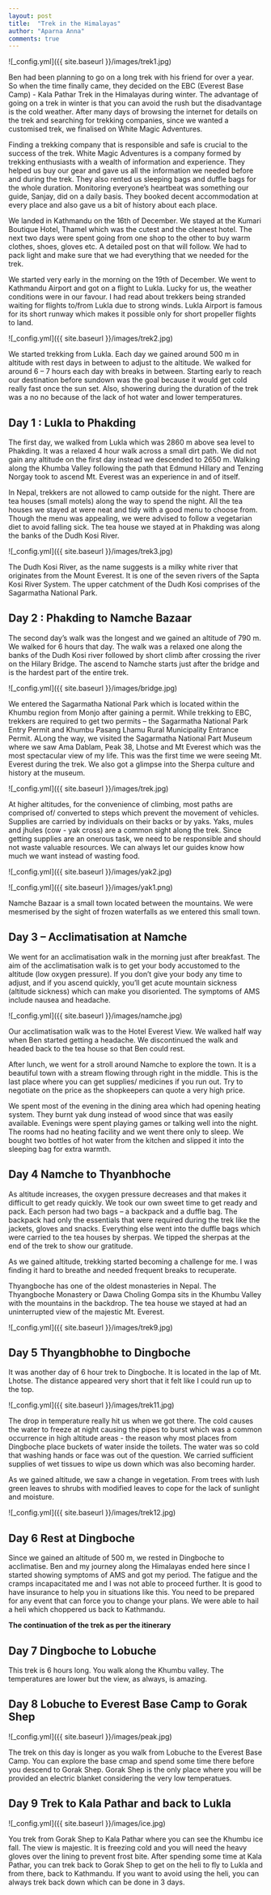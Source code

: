 ```yaml
---
layout: post
title:  "Trek in the Himalayas"
author: "Aparna Anna"
comments: true
---
```


![_config.yml]({{ site.baseurl }}/images/trek1.jpg)

Ben had been planning to go on a long trek with his friend for over a year. So when the time finally came, they decided on the EBC (Everest Base Camp) - Kala Pathar Trek in the Himalayas during winter. The advantage of going on a trek in winter is that you can avoid the rush but the disadvantage is the cold weather. After many days of browsing the internet for details on the trek and searching for trekking companies, since we wanted a customised trek, we finalised on White Magic Adventures. 

Finding a trekking company that is responsible and safe is crucial to the success of the trek. White Magic Adventures is a company formed by trekking enthusiasts with a wealth of information and experience. They helped us buy our gear and gave us all the information we needed  before and during the trek. They also rented us sleeping bags and duffle bags for the whole duration. Monitoring everyone’s heartbeat was something our guide, Sanjay, did on a daily basis. They booked decent accommodation at every place and also gave us a bit of history about each place.
 
We landed in Kathmandu on the 16th of December.  We stayed at the Kumari Boutique Hotel, Thamel which was the cutest and the cleanest hotel. The next two days were spent going from one shop to the other to buy warm clothes, shoes, gloves etc. A detailed post on that will follow. We had to pack light and make sure that we had everything that we needed for the trek. 

We started very early in the morning on the 19th of December. We went to Kathmandu Airport and got on a flight to Lukla. Lucky for us, the weather conditions were in our favour. I had read about trekkers being stranded waiting for flights to/from Lukla due to strong winds. Lukla Airport is famous for its short runway which makes it possible only for short propeller flights to land. 

![_config.yml]({{ site.baseurl }}/images/trek2.jpg)

We started trekking from Lukla. Each day we gained around 500 m in altitude with rest days in between to adjust to the altitude. We walked for around 6 – 7 hours each day with breaks in between. Starting early to reach our destination before sundown was the goal because it would get cold really fast once the sun set. Also, showering during the duration of the trek was a no no because of the lack of hot water and lower temperatures. 

## Day 1 : Lukla to Phakding

The first day, we walked from Lukla which was 2860 m above sea level to Phakding. It was a relaxed 4 hour walk across a small dirt path. We did not gain any altitude on the first day instead we descended to 2650 m. Walking along the Khumba Valley following the path that Edmund Hillary and Tenzing Norgay took to ascend Mt. Everest was an experience in and of itself. 

In Nepal, trekkers are not allowed to camp outside for the night. There are tea houses (small motels) along the way to spend the night. All the tea houses we stayed at were neat and tidy with a good menu to choose from. Though the menu was appealing, we were advised to follow a vegetarian diet to avoid falling sick. The tea house we stayed at in Phakding was along the banks of the Dudh Kosi River. 

![_config.yml]({{ site.baseurl }}/images/trek3.jpg)

The Dudh Kosi River, as the name suggests is a milky white river that originates from the Mount Everest. It is one of the seven rivers of the Sapta Kosi River System. The upper catchment of the Dudh Kosi comprises of the Sagarmatha National Park.

## Day 2 : Phakding to Namche Bazaar

The second day’s walk was the longest and we gained an altitude of 790 m. We walked for 6 hours that day. The walk was a relaxed one along the banks of the Dudh Kosi river followed by short climb after crossing the river on the Hilary Bridge. The ascend to Namche starts just after the bridge and is the hardest part of the entire trek.

![_config.yml]({{ site.baseurl }}/images/bridge.jpg)

We entered the Sagarmatha National Park which is located within the Khumbu region from Monjo after gaining a permit. While trekking to EBC, trekkers are required to get two permits – the Sagarmatha National Park Entry Permit and Khumbu Pasang Lhamu Rural Municipality Entrance Permit. ALong the way, we visited the Sagarmatha National Part Museum where we saw Ama Dablam, Peak 38, Lhotse and Mt Everest which was the most spectacular view of my life. This was the first time we were seeing Mt. Everest during the trek. We also got a glimpse into the Sherpa culture and history at the museum. 

![_config.yml]({{ site.baseurl }}/images/trek.jpg)

At higher altitudes, for the convenience of climbing, most paths are comprised of/ converted to steps which prevent the movement of vehicles. Supplies are carried by individuals on their backs or by yaks. Yaks, mules and jhules (cow - yak cross) are a common sight along the trek. Since getting supplies are an onerous task, we need to be responsible and should not waste valuable resources. We can always let our guides know how much we want instead of wasting food. 

![_config.yml]({{ site.baseurl }}/images/yak2.jpg)

![_config.yml]({{ site.baseurl }}/images/yak1.png)

Namche Bazaar is a small town located between the mountains. We were mesmerised by the sight of frozen waterfalls as we entered this small town.

## Day 3 – Acclimatisation at Namche 

We went for an acclimatisation walk in the morning just after breakfast. The aim of the acclimatisation walk is to get your body accustomed to the altitude (low oxygen pressure). If you don’t give your body any time to adjust, and if you ascend quickly, you’ll get acute mountain sickness (altitude sickness) which can make you disoriented. The symptoms of AMS include nausea and headache. 

![_config.yml]({{ site.baseurl }}/images/namche.jpg)

Our acclimatisation walk was to the Hotel Everest View. We walked half way when Ben started getting a headache. We discontinued the walk and headed back to the tea house so that Ben could rest. 

After lunch, we went for a stroll around Namche to explore the town. It is a beautiful town with a stream flowing through right in the middle. This is the last place where you can get supplies/ medicines if you run out. Try to negotiate on the price as the shopkeepers can quote a very high price.

We spent most of the evening in the dining area which had opening heating system. They burnt yak dung instead of wood since that was easily available. Evenings were spent playing games or talking well into the night. The rooms had no heating facility and we went there only to sleep. We bought two bottles of hot water from the kitchen and slipped it into the sleeping bag for extra warmth. 

## Day 4 Namche to Thyanbhoche

As altitude increases, the oxygen pressure decreases and that makes it difficult to get ready quickly. We took our own sweet  time to get ready and pack. Each person had two bags – a backpack and a duffle bag. The backpack had only the essentials that were required during the trek like the jackets, gloves and snacks. Everything else went into the duffle bags which were carried to the tea houses by sherpas. We tipped the sherpas at the end of the trek to show our gratitude. 

As we gained altitude, trekking started becoming a challenge for me. I was finding it hard to breathe and needed frequent breaks to recuperate. 

Thyangboche has one of the oldest monasteries in Nepal. The Thyangboche Monastery or Dawa Choling Gompa sits in the Khumbu Valley with the mountains in the backdrop. The tea house we stayed at had an uninterrupted view of the majestic Mt. Everest. 

![_config.yml]({{ site.baseurl }}/images/trek9.jpg)

## Day 5 Thyangbhobhe to Dingboche 
It was another day of 6 hour trek to Dingboche. It is located in the lap of Mt. Lhotse. The distance appeared very short that it felt like I could run up to the top. 

![_config.yml]({{ site.baseurl }}/images/trek11.jpg)

The drop in temperature really hit us when we got there. The cold causes the water to freeze at night causing the pipes to burst which was a common occurrence in high altitude areas - the reason why most places from Dingboche place buckets of water inside the toilets. The water was so cold that washing hands or face was out of the question. We carried sufficient supplies of wet tissues to wipe us down which was also becoming harder. 

As we gained altitude, we saw a change in vegetation. From trees with lush green leaves to shrubs with modified leaves to cope for the lack of sunlight and moisture. 

![_config.yml]({{ site.baseurl }}/images/trek12.jpg)

## Day 6 Rest at Dingboche
Since we gained an altitude of 500 m, we rested in Dingboche to acclimatise. Ben and my journey along the Himalayas ended here since I started showing symptoms of AMS and got my period. The fatigue and the cramps incapacitated me and I was not able to proceed further. It is good to have insurance to help you in situations like this. You need to be prepared for any event that can force you to change your plans. We were able to hail a heli which choppered us back to Kathmandu. 

**The continuation of the trek as per the itinerary**

## Day 7 Dingboche to Lobuche

This trek is 6 hours long. You walk along the Khumbu valley. The temperatures are lower but the view, as always, is amazing. 

## Day 8 Lobuche to Everest Base Camp to Gorak Shep

![_config.yml]({{ site.baseurl }}/images/peak.jpg)

The trek on this day is longer as you walk from Lobuche to the Everest Base Camp. You can explore the base cmap and spend some time there before you descend to Gorak Shep. Gorak Shep is the only place where you will be provided an electric blanket considering the very low temperatues. 

## Day 9 Trek to Kala Pathar and back to Lukla

![_config.yml]({{ site.baseurl }}/images/ice.jpg)

You trek from Gorak Shep to Kala Pathar where you can see the Khumbu ice fall. The view is majestic. It is freezing cold and you will need the heavy gloves over the lining to prevent frost bite. After spending some time at Kala Pathar, you can trek back to Gorak Shep to get on the heli to fly to Lukla and from there, back to Kathmandu. If you want to avoid using the heli, you can always trek back down which can be done in 3 days. 
